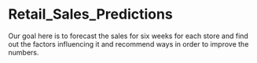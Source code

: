 # Retail_Sales_Predictions
Our goal here is to forecast the sales for six weeks for each store and find out the factors influencing it and recommend ways in order to improve the numbers.
